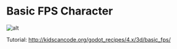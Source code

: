# Basic FPS Character

![alt](http://kidscancode.org/godot_recipes/4.x/img/fps_01.png)

Tutorial:
http://kidscancode.org/godot_recipes/4.x/3d/basic_fps/

